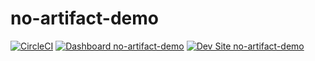 # no-artifact-demo

[![CircleCI](https://circleci.com/gh/dpolant/no-artifact-demo.svg?style=shield)](https://circleci.com/gh/dpolant/no-artifact-demo)
[![Dashboard no-artifact-demo](https://img.shields.io/badge/dashboard-no_artifact_demo-yellow.svg)](https://dashboard.pantheon.io/sites/616f7773-efc9-4f74-9f22-9edf58984e6b#dev/code)
[![Dev Site no-artifact-demo](https://img.shields.io/badge/site-no_artifact_demo-blue.svg)](http://dev-no-artifact-demo.pantheonsite.io/)